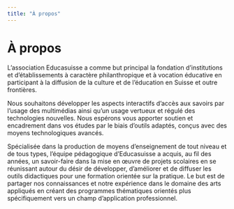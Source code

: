 ```yaml
---
title: "À propos"
---
```


# À propos

L’association Educasuisse a comme but principal la fondation d’institutions et d’établissements à caractère philanthropique et à vocation éducative en participant à la diffusion de la culture et de l’éducation en Suisse et outre frontières.

Nous souhaitons développer les aspects interactifs d’accès aux savoirs par l’usage des multimédias ainsi qu’un usage vertueux et régulé des technologies nouvelles. Nous espérons vous apporter soutien et encadrement dans vos études par le biais d’outils adaptés, conçus avec des moyens technologiques avancés.

Spécialisée dans la production de moyens d’enseignement de tout niveau et de tous types, l’équipe pédagogique d’Educasuisse a acquis, au fil des années, un savoir-faire dans la mise en œuvre de projets scolaires en se réunissant autour du désir de développer, d’améliorer et de diffuser les outils didactiques pour une formation orientée sur la pratique.
Le but est de partager nos connaissances et notre expérience dans le domaine des arts appliqués en créant des programmes thématiques orientés plus spécifiquement vers un champ d’application professionnel.
